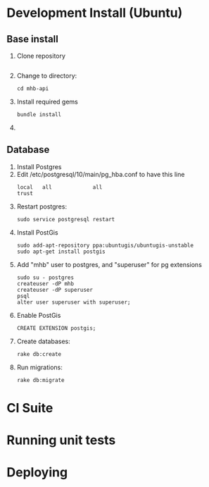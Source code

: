 # Development Install (Ubuntu)

## Base install
1. Clone repository
	```

	```
1. Change to directory:
	```
	cd mhb-api
	```
1. Install required gems
	```
	bundle install
	```
1. 

## Database
1. Install Postgres
1. Edit /etc/postgresql/10/main/pg_hba.conf to have this line 
	```
	local   all             all                                     trust
	```
1. Restart postgres: 
	```
	sudo service postgresql restart
	```
1. Install PostGis
	```
	sudo add-apt-repository ppa:ubuntugis/ubuntugis-unstable
	sudo apt-get install postgis
	```	
1. Add "mhb" user to postgres, and "superuser" for pg extensions
	```
	sudo su - postgres
	createuser -dP mhb
	createuser -dP superuser
	psql
	alter user superuser with superuser;
	```
1. Enable PostGis
	```
	CREATE EXTENSION postgis;
	```	
1. Create databases: 
	```
	rake db:create
	```
1. Run migrations:
	```
	rake db:migrate
	```


# 



# CI Suite

# Running unit tests


# Deploying

